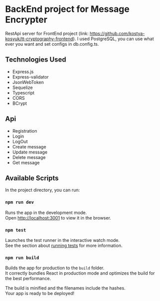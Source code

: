 
# BackEnd project for Message Encrypter

RestApi server for FrontEnd project (link: https://github.com/kostya-kosyuk/tt-cryptography-frontend).
I used PostgreSQL, you can use what ever you want and set configs in db.config.ts.

## Technologies Used

 - Express.js
 - Express-validator
 - JsonWebToken
 - Sequelize
 - Typescript
 - CORS
 - BCrypt

## Api

- Registration
- Login
- LogOut
- Create message
- Update message
- Delete message
- Get message

## Available Scripts

In the project directory, you can run:

### `npm run dev`

Runs the app in the development mode.\
Open [http://localhost:3001](http://localhost:3001) to view it in the browser.

### `npm test`

Launches the test runner in the interactive watch mode.\
See the section about [running tests](https://facebook.github.io/create-react-app/docs/running-tests) for more information.

### `npm run build`

Builds the app for production to the `build` folder.\
It correctly bundles React in production mode and optimizes the build for the best performance.

The build is minified and the filenames include the hashes.\
Your app is ready to be deployed!
